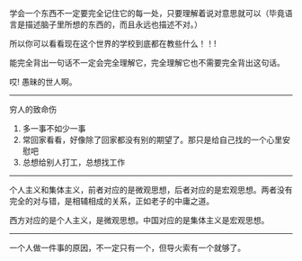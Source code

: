 学会一个东西不一定要完全记住它的每一处，只要理解着说对意思就可以（毕竟语言是描述脑子里所想的东西的，而且永远也描述不对。）

所以你可以看看现在这个世界的学校到底都在教些什么！！!

能完全背出一句话不一定会完全理解它，完全理解它也不需要完全背出这句话。

哎! 愚昧的世人啊。
___
穷人的致命伤

1.  多一事不如少一事
2.  常回家看看，好像除了回家都没有别的期望了。那只是给自己找的一个心里安慰吧
3.  总想给别人打工，总想找工作
___
个人主义和集体主义，前者对应的是微观思想，后者对应的是宏观思想。两者没有完全的对与错，是相辅相成的关系，正如老子的中庸之道。

西方对应的是个人主义，是微观思想。中国对应的是集体主义是宏观思想。
___
一个人做一件事的原因，不一定只有一个，但导火索有一个就够了。